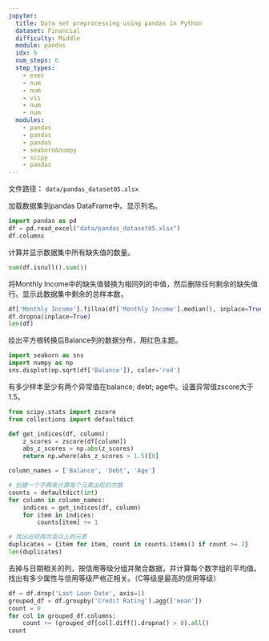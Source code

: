 ```yaml
---
jupyter:
  title: Data set preprocessing using pandas in Python
  dataset: Financial
  difficulty: Middle
  module: pandas
  idx: 5
  num_steps: 6
  step_types:
    - exec
    - num
    - num
    - vis
    - num
    - num
  modules:
    - pandas
    - pandas
    - pandas
    - seaborn&numpy
    - scipy
    - pandas
---
```


文件路径： `data/pandas_dataset05.xlsx`

加载数据集到pandas DataFrame中。显示列名。

```python
import pandas as pd
df = pd.read_excel("data/pandas_dataset05.xlsx")
df.columns
```

计算并显示数据集中所有缺失值的数量。

```python
sum(df.isnull().sum())
```

将Monthly Income中的缺失值替换为相同列的中值，然后删除任何剩余的缺失值行。显示此数据集中剩余的总样本数。

```python
df['Monthly Income'].fillna(df['Monthly Income'].median(), inplace=True)
df.dropna(inplace=True)
len(df)
```

绘出平方根转换后Balance列的数据分布，用红色主题。

```python
import seaborn as sns
import numpy as np
sns.displot(np.sqrt(df['Balance']), color='red')
```

有多少样本至少有两个异常值在balance; debt; age中。设置异常值zscore大于1.5。

```python
from scipy.stats import zscore
from collections import defaultdict

def get_indices(df, column):
    z_scores = zscore(df[column])
    abs_z_scores = np.abs(z_scores)
    return np.where(abs_z_scores > 1.5)[0]

column_names = ['Balance', 'Debt', 'Age']

# 创建一个字典来计算每个元素出现的次数
counts = defaultdict(int)
for column in column_names:
    indices = get_indices(df, column)
    for item in indices:
        counts[item] += 1

# 找出出现两次及以上的元素
duplicates = {item for item, count in counts.items() if count >= 2}
len(duplicates)
```

去掉与日期相关的列，按信用等级分组并聚合数据，并计算每个数字组的平均值。找出有多少属性与信用等级严格正相关。（C等级是最高的信用等级）

```python
df = df.drop('Last Loan Date', axis=1)
grouped_df = df.groupby('Credit Rating').agg(['mean'])
count = 0
for col in grouped_df.columns:
    count += (grouped_df[col].diff().dropna() > 0).all()
count
```